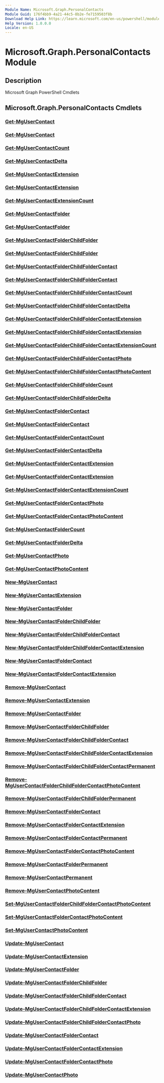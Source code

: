```yaml
---
Module Name: Microsoft.Graph.PersonalContacts
Module Guid: 176f4bb9-4a21-44c5-8b2e-fe7159503f8b
Download Help Link: https://learn.microsoft.com/en-us/powershell/module/microsoft.graph.personalcontacts/?view=graph-powershell-1.0
Help Version: 1.0.0.0
Locale: en-US
---
```


# Microsoft.Graph.PersonalContacts Module
## Description
Microsoft Graph PowerShell Cmdlets

## Microsoft.Graph.PersonalContacts Cmdlets
### [Get-MgUserContact](Get-MgUserContact.md)

### [Get-MgUserContact](Get-MgUserContact.md)

### [Get-MgUserContactCount](Get-MgUserContactCount.md)

### [Get-MgUserContactDelta](Get-MgUserContactDelta.md)

### [Get-MgUserContactExtension](Get-MgUserContactExtension.md)

### [Get-MgUserContactExtension](Get-MgUserContactExtension.md)

### [Get-MgUserContactExtensionCount](Get-MgUserContactExtensionCount.md)

### [Get-MgUserContactFolder](Get-MgUserContactFolder.md)

### [Get-MgUserContactFolder](Get-MgUserContactFolder.md)

### [Get-MgUserContactFolderChildFolder](Get-MgUserContactFolderChildFolder.md)

### [Get-MgUserContactFolderChildFolder](Get-MgUserContactFolderChildFolder.md)

### [Get-MgUserContactFolderChildFolderContact](Get-MgUserContactFolderChildFolderContact.md)

### [Get-MgUserContactFolderChildFolderContact](Get-MgUserContactFolderChildFolderContact.md)

### [Get-MgUserContactFolderChildFolderContactCount](Get-MgUserContactFolderChildFolderContactCount.md)

### [Get-MgUserContactFolderChildFolderContactDelta](Get-MgUserContactFolderChildFolderContactDelta.md)

### [Get-MgUserContactFolderChildFolderContactExtension](Get-MgUserContactFolderChildFolderContactExtension.md)

### [Get-MgUserContactFolderChildFolderContactExtension](Get-MgUserContactFolderChildFolderContactExtension.md)

### [Get-MgUserContactFolderChildFolderContactExtensionCount](Get-MgUserContactFolderChildFolderContactExtensionCount.md)

### [Get-MgUserContactFolderChildFolderContactPhoto](Get-MgUserContactFolderChildFolderContactPhoto.md)

### [Get-MgUserContactFolderChildFolderContactPhotoContent](Get-MgUserContactFolderChildFolderContactPhotoContent.md)

### [Get-MgUserContactFolderChildFolderCount](Get-MgUserContactFolderChildFolderCount.md)

### [Get-MgUserContactFolderChildFolderDelta](Get-MgUserContactFolderChildFolderDelta.md)

### [Get-MgUserContactFolderContact](Get-MgUserContactFolderContact.md)

### [Get-MgUserContactFolderContact](Get-MgUserContactFolderContact.md)

### [Get-MgUserContactFolderContactCount](Get-MgUserContactFolderContactCount.md)

### [Get-MgUserContactFolderContactDelta](Get-MgUserContactFolderContactDelta.md)

### [Get-MgUserContactFolderContactExtension](Get-MgUserContactFolderContactExtension.md)

### [Get-MgUserContactFolderContactExtension](Get-MgUserContactFolderContactExtension.md)

### [Get-MgUserContactFolderContactExtensionCount](Get-MgUserContactFolderContactExtensionCount.md)

### [Get-MgUserContactFolderContactPhoto](Get-MgUserContactFolderContactPhoto.md)

### [Get-MgUserContactFolderContactPhotoContent](Get-MgUserContactFolderContactPhotoContent.md)

### [Get-MgUserContactFolderCount](Get-MgUserContactFolderCount.md)

### [Get-MgUserContactFolderDelta](Get-MgUserContactFolderDelta.md)

### [Get-MgUserContactPhoto](Get-MgUserContactPhoto.md)

### [Get-MgUserContactPhotoContent](Get-MgUserContactPhotoContent.md)

### [New-MgUserContact](New-MgUserContact.md)

### [New-MgUserContactExtension](New-MgUserContactExtension.md)

### [New-MgUserContactFolder](New-MgUserContactFolder.md)

### [New-MgUserContactFolderChildFolder](New-MgUserContactFolderChildFolder.md)

### [New-MgUserContactFolderChildFolderContact](New-MgUserContactFolderChildFolderContact.md)

### [New-MgUserContactFolderChildFolderContactExtension](New-MgUserContactFolderChildFolderContactExtension.md)

### [New-MgUserContactFolderContact](New-MgUserContactFolderContact.md)

### [New-MgUserContactFolderContactExtension](New-MgUserContactFolderContactExtension.md)

### [Remove-MgUserContact](Remove-MgUserContact.md)

### [Remove-MgUserContactExtension](Remove-MgUserContactExtension.md)

### [Remove-MgUserContactFolder](Remove-MgUserContactFolder.md)

### [Remove-MgUserContactFolderChildFolder](Remove-MgUserContactFolderChildFolder.md)

### [Remove-MgUserContactFolderChildFolderContact](Remove-MgUserContactFolderChildFolderContact.md)

### [Remove-MgUserContactFolderChildFolderContactExtension](Remove-MgUserContactFolderChildFolderContactExtension.md)

### [Remove-MgUserContactFolderChildFolderContactPermanent](Remove-MgUserContactFolderChildFolderContactPermanent.md)

### [Remove-MgUserContactFolderChildFolderContactPhotoContent](Remove-MgUserContactFolderChildFolderContactPhotoContent.md)

### [Remove-MgUserContactFolderChildFolderPermanent](Remove-MgUserContactFolderChildFolderPermanent.md)

### [Remove-MgUserContactFolderContact](Remove-MgUserContactFolderContact.md)

### [Remove-MgUserContactFolderContactExtension](Remove-MgUserContactFolderContactExtension.md)

### [Remove-MgUserContactFolderContactPermanent](Remove-MgUserContactFolderContactPermanent.md)

### [Remove-MgUserContactFolderContactPhotoContent](Remove-MgUserContactFolderContactPhotoContent.md)

### [Remove-MgUserContactFolderPermanent](Remove-MgUserContactFolderPermanent.md)

### [Remove-MgUserContactPermanent](Remove-MgUserContactPermanent.md)

### [Remove-MgUserContactPhotoContent](Remove-MgUserContactPhotoContent.md)

### [Set-MgUserContactFolderChildFolderContactPhotoContent](Set-MgUserContactFolderChildFolderContactPhotoContent.md)

### [Set-MgUserContactFolderContactPhotoContent](Set-MgUserContactFolderContactPhotoContent.md)

### [Set-MgUserContactPhotoContent](Set-MgUserContactPhotoContent.md)

### [Update-MgUserContact](Update-MgUserContact.md)

### [Update-MgUserContactExtension](Update-MgUserContactExtension.md)

### [Update-MgUserContactFolder](Update-MgUserContactFolder.md)

### [Update-MgUserContactFolderChildFolder](Update-MgUserContactFolderChildFolder.md)

### [Update-MgUserContactFolderChildFolderContact](Update-MgUserContactFolderChildFolderContact.md)

### [Update-MgUserContactFolderChildFolderContactExtension](Update-MgUserContactFolderChildFolderContactExtension.md)

### [Update-MgUserContactFolderChildFolderContactPhoto](Update-MgUserContactFolderChildFolderContactPhoto.md)

### [Update-MgUserContactFolderContact](Update-MgUserContactFolderContact.md)

### [Update-MgUserContactFolderContactExtension](Update-MgUserContactFolderContactExtension.md)

### [Update-MgUserContactFolderContactPhoto](Update-MgUserContactFolderContactPhoto.md)

### [Update-MgUserContactPhoto](Update-MgUserContactPhoto.md)

